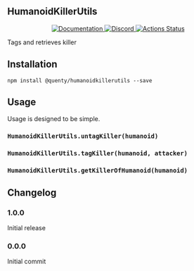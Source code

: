 ## HumanoidKillerUtils
<div align="center">
  <a href="http://quenty.github.io/api/">
    <img src="https://img.shields.io/badge/docs-website-green.svg" alt="Documentation" />
  </a>
  <a href="https://discord.gg/mhtGUS8">
    <img src="https://img.shields.io/badge/discord-nevermore-blue.svg" alt="Discord" />
  </a>
  <a href="https://github.com/Quenty/NevermoreEngine/actions">
    <img src="https://github.com/Quenty/NevermoreEngine/workflows/luacheck/badge.svg" alt="Actions Status" />
  </a>
</div>

Tags and retrieves killer

## Installation
```
npm install @quenty/humanoidkillerutils --save
```

## Usage
Usage is designed to be simple.

### `HumanoidKillerUtils.untagKiller(humanoid)`

### `HumanoidKillerUtils.tagKiller(humanoid, attacker)`

### `HumanoidKillerUtils.getKillerOfHumanoid(humanoid)`


## Changelog

### 1.0.0
Initial release

### 0.0.0
Initial commit
